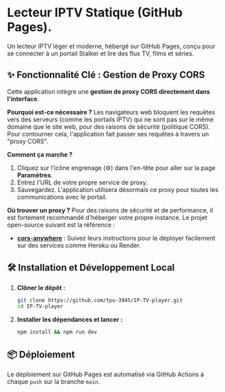 # Lecteur IPTV Statique (GitHub Pages).

Un lecteur IPTV léger et moderne, hébergé sur GitHub Pages, conçu pour se connecter à un portail Stalker et lire des flux TV, films et séries.

## ✨ Fonctionnalité Clé : Gestion de Proxy CORS

Cette application intègre une **gestion de proxy CORS directement dans l'interface**.

**Pourquoi est-ce nécessaire ?**
Les navigateurs web bloquent les requêtes vers des serveurs (comme les portails IPTV) qui ne sont pas sur le même domaine que le site web, pour des raisons de sécurité (politique CORS). Pour contourner cela, l'application fait passer ses requêtes à travers un "proxy CORS".

**Comment ça marche ?**
1.  Cliquez sur l'icône engrenage (⚙️) dans l'en-tête pour aller sur la page **Paramètres**.
2.  Entrez l'URL de votre propre service de proxy.
3.  Sauvegardez. L'application utilisera désormais ce proxy pour toutes les communications avec le portail.

**Où trouver un proxy ?**
Pour des raisons de sécurité et de performance, il est fortement recommandé d'héberger votre propre instance. Le projet open-source suivant est la référence :
*   **[cors-anywhere](https://github.com/Rob--W/cors-anywhere)** : Suivez leurs instructions pour le déployer facilement sur des services comme Heroku ou Render.

## 🛠️ Installation et Développement Local

1.  **Clôner le dépôt :**
    ```bash
    git clone https://github.com/tpu-3945/IP-TV-player.git
    cd IP-TV-player
    ```
2.  **Installer les dépendances et lancer :**
    ```bash
    npm install && npm run dev
    ```

## 📦 Déploiement

Le déploiement sur GitHub Pages est automatisé via GitHub Actions à chaque `push` sur la branche `main`.
